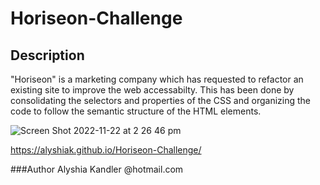 # Horiseon-Challenge

## Description
"Horiseon" is a marketing company which has requested to refactor an existing site to improve the web accessabilty. This has been done by consolidating the selectors and properties of the CSS and organizing the code to follow the semantic structure of the HTML elements. 

![Screen Shot 2022-11-22 at 2 26 46 pm](https://user-images.githubusercontent.com/111984179/203214054-ec065992-3500-4624-8bb3-a2d122f41c5a.png)


https://alyshiak.github.io/Horiseon-Challenge/

###Author
Alyshia Kandler
@hotmail.com
